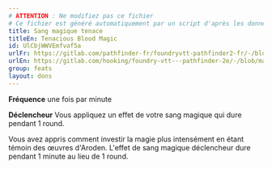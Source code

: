 ```yaml
---
# ATTENTION : Ne modifiez pas ce fichier
# Ce fichier est généré automatiquement par un script d'après les données du module Foundry VTT officiel et de sa traduction
title: Sang magique tenace
titleEn: Tenacious Blood Magic
id: UlCbjWWVEmfvaf5a
urlFr: https://gitlab.com/pathfinder-fr/foundryvtt-pathfinder2-fr/-/blob/master/data/feats/UlCbjWWVEmfvaf5a.htm
urlEn: https://gitlab.com/hooking/foundry-vtt---pathfinder-2e/-/blob/master/packs/data/feats.db/tenacious-blood-magic.json
group: feats
layout: dons
---
```

**Fréquence** une fois par minute

**Déclencheur** Vous appliquez un effet de votre sang magique qui dure pendant 1 round.

Vous avez appris comment investir la magie plus intensément en étant témoin des œuvres d'Aroden. L'effet de sang magique déclencheur dure pendant 1 minute au lieu de 1 round.


